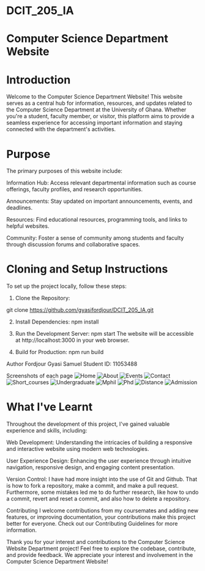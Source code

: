 # DCIT_205_IA


# Computer Science Department Website

# Introduction
Welcome to the Computer Science Department Website! This website serves as a central hub for information, resources, and updates related to the Computer Science Department at  the University of Ghana. Whether you're a student, faculty member, or visitor, this platform aims to provide a seamless experience for accessing important information and staying connected with the department's activities.


# Purpose
The primary purposes of this website include:

Information Hub: Access relevant departmental information such as course offerings, faculty profiles, and research opportunities.

Announcements: Stay updated on important announcements, events, and deadlines.

Resources: Find educational resources, programming tools, and links to helpful websites.

Community: Foster a sense of community among students and faculty through discussion forums and collaborative spaces.

# Cloning and Setup Instructions
To set up the project locally, follow these steps:

1. Clone the Repository:

git clone https://github.com/gyasifordjour/DCIT_205_IA.git


2. Install Dependencies:
npm install

3. Run the Development Server:
npm start
The website will be accessible at http://localhost:3000 in your web browser.

4. Build for Production:
npm run build

Author
Fordjour Gyasi Samuel
Student ID: 11053488

Screenshots of each page
![Home](screenshots/Homepage.png)
![About](screenshots/About_page.png)
![Events](screenshots/Events_page.png)
![Contact](screenshots/Contact_page.png)
![Short_courses](screenshots/Short_courses_page.png)
![Undergraduate](screenshots/Undergraduate_page.png)
![Mphil](screenshots/Mphil_page.png)
![Phd](screenshots/Phd_page.png)
![Distance](screenshots/Distance_Admission_page.png)
![Admission](screenshots/Admission_page.png)


# What I've Learnt 
Throughout the development of this project, I've gained valuable experience and skills, including:

Web Development: Understanding the intricacies of building a responsive and interactive website using modern web technologies.

User Experience Design: Enhancing the user experience through intuitive navigation, responsive design, and engaging content presentation.

Version Control: I have had more insight into the use of Git and Github. That is how to fork a repository, make a commit, and make a pull request. Furthermore, some mistakes led me to do further research, like how to undo a commit, revert and reset a commit, and also how to delete a repository.

Contributing
I welcome contributions from my coursemates and adding new features, or improving documentation, your contributions make this project better for everyone. Check out our Contributing Guidelines for more information.



Thank you for your interest and contributions to the Computer Science Website Department project! Feel free to explore the codebase, contribute, and provide feedback. We appreciate your interest and involvement in the Computer Science Department Website!





